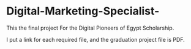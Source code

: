 # Digital-Marketing-Specialist-
This the final project For the Digital Pioneers of Egypt Scholarship.

I put a link for each required file, and the graduation project file is PDF.
